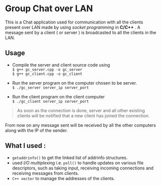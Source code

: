 # Group Chat over LAN

This is a Chat application used for communication with all the clients
present over LAN made by using *socket programming* in **C/C++** . A message sent by a client ( or server  ) is broadcasted 
to all the clients in the LAN.

## Usage

 - Compile the server and client source code using  
    	`$ g++ gc_server.cpp -o gc_server`  
	`$ g++ gc_client.cpp -o gc_client`
 
 - Run the server program on the computer chosen to be server.  
	`$ ./gc_server server_ip server_port`
 
 - Run the client program on the client computer  
	`$ ./gc_client server_ip server_port`
 
> As soon as the connection is done, server and all other existing clients will be notified that a new client has joined the connection.
  
  From now on any message sent will be received by all the other computers
  along with the IP of the sender.

## What I used :

 - `getaddrinfo()` to get the linked list of addrinfo structures.
 - used *I/O multiplexing* i.e. `poll()` to handle updates on various file descriptors, such as taking input, receiving incoming connections and
 receiving messages from clients.
 - `C++ vector` to manage the addresses of the clients.

